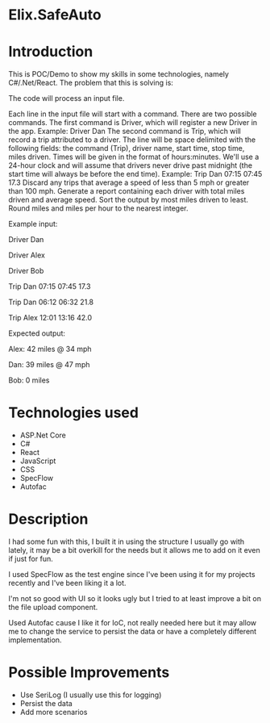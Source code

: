 # Elix.SafeAuto

# Introduction
This is POC/Demo to show my skills in some technologies, namely C#/.Net/React.
The problem that this is solving is:

The code will process an input file.

Each line in the input file will start with a command. There are two possible commands.
The first command is Driver, which will register a new Driver in the app. Example: Driver
Dan The second command is Trip, which will record a trip attributed to a driver. The line
will be space delimited with the following fields: the command (Trip), driver name, start
time, stop time, miles driven. Times will be given in the format of hours:minutes. We'll
use a 24-hour clock and will assume that drivers never drive past midnight (the start
time will always be before the end time). Example: Trip Dan 07:15 07:45 17.3 Discard any
trips that average a speed of less than 5 mph or greater than 100 mph. Generate a
report containing each driver with total miles driven and average speed. Sort the output
by most miles driven to least. Round miles and miles per hour to the nearest integer.

Example input:

Driver Dan

Driver Alex

Driver Bob

Trip Dan 07:15 07:45 17.3

Trip Dan 06:12 06:32 21.8

Trip Alex 12:01 13:16 42.0

Expected output:

Alex: 42 miles @ 34 mph

Dan: 39 miles @ 47 mph

Bob: 0 miles

# Technologies used
- ASP.Net Core
- C#
- React
- JavaScript
- CSS
- SpecFlow
- Autofac

# Description
I had some fun with this, I built it in using the structure I usually go with lately,
it may be a bit overkill for the needs but it allows me to add on it even if just for fun.

I used SpecFlow as the test engine since I've been using it for my projects recently and I've
been liking it a lot.

I'm not so good with UI so it looks ugly but I tried to at least improve a bit on the file
upload component.

Used Autofac cause I like it for IoC, not really needed here but it may allow me to change
the service to persist the data or have a completely different implementation.

# Possible Improvements
- Use SeriLog (I usually use this for logging)
- Persist the data
- Add more scenarios